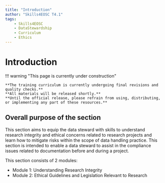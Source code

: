 ```yaml
---
title: "Introduction"
author: "Skills4EOSC T4.1"
tags:
    - Skills4EOSC
    - DataStewardship
    - Curriculum
    - Ethics
---
```


# Introduction

!!! warning "This page is currently under construction"

    **The training curriculum is currently undergoing final revisions and quality checks.**
    **All materials will be released shortly.**
    **Until the official release, please refrain from using, distributing, or implementing any part of these resources.**


## Overall purpose of the section

This section aims to equip the data steward with skills to understand research integrity and ethical concerns related to research projects and learn how to mitigate risks within the scope of data handling practice. This section is intended to enable a data steward to assist in the compliance issues related to documentation before and during a project.

This section consists of 2 modules:

- Module 1: Understanding Research Integrity
- Module 2: Ethical Guidelines and Legislation Relevant to Research
